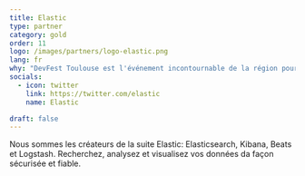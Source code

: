 ```yaml
---
title: Elastic
type: partner
category: gold
order: 11
logo: /images/partners/logo-elastic.png
lang: fr
why: "DevFest Toulouse est l'événement incontournable de la région pour les développeurs. C'est une opportunité unique pour nous d'échanger avec nos clients et utilisateurs."
socials:
  - icon: twitter
    link: https://twitter.com/elastic
    name: Elastic

draft: false
---
```

Nous sommes les créateurs de la suite Elastic: Elasticsearch, Kibana, Beats et Logstash. Recherchez, analysez et visualisez vos données da façon sécurisée et fiable.
